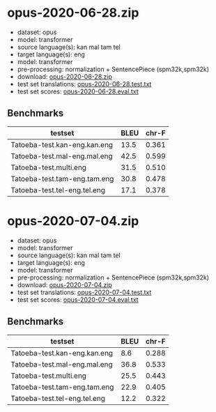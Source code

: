 # opus-2020-06-28.zip

* dataset: opus
* model: transformer
* source language(s): kan mal tam tel
* target language(s): eng
* model: transformer
* pre-processing: normalization + SentencePiece (spm32k,spm32k)
* download: [opus-2020-06-28.zip](https://object.pouta.csc.fi/Tatoeba-MT-models/dra-eng/opus-2020-06-28.zip)
* test set translations: [opus-2020-06-28.test.txt](https://object.pouta.csc.fi/Tatoeba-MT-models/dra-eng/opus-2020-06-28.test.txt)
* test set scores: [opus-2020-06-28.eval.txt](https://object.pouta.csc.fi/Tatoeba-MT-models/dra-eng/opus-2020-06-28.eval.txt)

## Benchmarks

| testset               | BLEU  | chr-F |
|-----------------------|-------|-------|
| Tatoeba-test.kan-eng.kan.eng 	| 13.5 	| 0.361 |
| Tatoeba-test.mal-eng.mal.eng 	| 42.5 	| 0.599 |
| Tatoeba-test.multi.eng 	| 31.5 	| 0.510 |
| Tatoeba-test.tam-eng.tam.eng 	| 30.8 	| 0.478 |
| Tatoeba-test.tel-eng.tel.eng 	| 17.1 	| 0.378 |

# opus-2020-07-04.zip

* dataset: opus
* model: transformer
* source language(s): kan mal tam tel
* target language(s): eng
* model: transformer
* pre-processing: normalization + SentencePiece (spm32k,spm32k)
* download: [opus-2020-07-04.zip](https://object.pouta.csc.fi/Tatoeba-MT-models/dra-eng/opus-2020-07-04.zip)
* test set translations: [opus-2020-07-04.test.txt](https://object.pouta.csc.fi/Tatoeba-MT-models/dra-eng/opus-2020-07-04.test.txt)
* test set scores: [opus-2020-07-04.eval.txt](https://object.pouta.csc.fi/Tatoeba-MT-models/dra-eng/opus-2020-07-04.eval.txt)

## Benchmarks

| testset               | BLEU  | chr-F |
|-----------------------|-------|-------|
| Tatoeba-test.kan-eng.kan.eng 	| 8.6 	| 0.288 |
| Tatoeba-test.mal-eng.mal.eng 	| 36.8 	| 0.533 |
| Tatoeba-test.multi.eng 	| 25.5 	| 0.443 |
| Tatoeba-test.tam-eng.tam.eng 	| 22.9 	| 0.405 |
| Tatoeba-test.tel-eng.tel.eng 	| 12.2 	| 0.322 |

